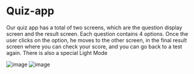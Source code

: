 # Quiz-app

Our quiz app has a total of two screens, which are the question display screen and the result screen. 
Each question contains 4 options. Once the user clicks on the option, he moves to the other screen, 
in the final result screen where you can check your score, and you can go back to a test again.
There is also a special Light Mode

![image](https://user-images.githubusercontent.com/89574402/169023439-dd3643a7-21e2-4444-b449-eafa8f6ca78a.png)
![image](https://user-images.githubusercontent.com/89574402/169023461-76c2e69b-b671-4cc0-9f93-18de7bba3d49.png)

